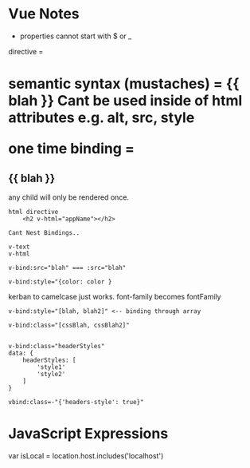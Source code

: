 
# Vue Notes

* properties cannot start with $ or _

directive = <h1 v-text="blah"> <h1>
semantic syntax (mustaches) = {{ blah }}
    Cant be used inside of html attributes
        e.g. alt, src, style

one time binding = <h2 v-once> {{ blah }}</h2>
    any child will only be rendered once.

    html directive
        <h2 v-html="appName"></h2>

    Cant Nest Bindings..

    v-text
    v-html

    v-bind:src="blah" === :src="blah"

    v-bind:style="{color: color }

kerban to camelcase just works.
    font-family becomes fontFamily

    v-bind:style="[blah, blah2]" <-- binding through array

    v-bind:class="[cssBlah, cssBlah2]"


    v-bind:class="headerStyles"
    data: {
        headerStyles: [
            'style1'
            'style2'
        ]
    }

    vbind:class=-"{'headers-style': true}"

JavaScript Expressions
======================
var isLocal = location.host.includes('localhost')



<h2 v-bind="colorStyle:isOnline ? 'red' : 'blue' }"></h2>
